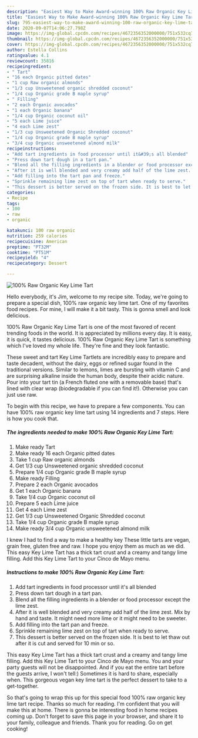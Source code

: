 ```yaml
---
description: "Easiest Way to Make Award-winning 100% Raw Organic Key Lime Tart"
title: "Easiest Way to Make Award-winning 100% Raw Organic Key Lime Tart"
slug: 795-easiest-way-to-make-award-winning-100-raw-organic-key-lime-tart
date: 2020-09-07T14:06:27.798Z
image: https://img-global.cpcdn.com/recipes/4672356352000000/751x532cq70/100-raw-organic-key-lime-tart-recipe-main-photo.jpg
thumbnail: https://img-global.cpcdn.com/recipes/4672356352000000/751x532cq70/100-raw-organic-key-lime-tart-recipe-main-photo.jpg
cover: https://img-global.cpcdn.com/recipes/4672356352000000/751x532cq70/100-raw-organic-key-lime-tart-recipe-main-photo.jpg
author: Estella Collins
ratingvalue: 4.1
reviewcount: 35816
recipeingredient:
- " Tart"
- "16 each Organic pitted dates"
- "1 cup Raw organic almonds"
- "1/3 cup Unsweetened organic shredded coconut"
- "1/4 cup Organic grade B maple syrup"
- " Filling"
- "2 each Organic avocados"
- "1 each Organic banana"
- "1/4 cup Organic coconut oil"
- "5 each Lime juice"
- "4 each Lime zest"
- "1/3 cup Unsweetened Organic Shredded coconut"
- "1/4 cup Organic grade B maple syrup"
- "3/4 cup Organic unsweetened almond milk"
recipeinstructions:
- "Add tart ingredients in food processor until it&#39;s all blended"
- "Press down tart dough in a tart pan."
- "Blend all the filling ingredients in a blender or food processor except the lime zest."
- "After it is well blended and very creamy add half of the lime zest. Mix by hand and taste. It might need more lime or it might need to be sweeter."
- "Add filling into the tart pan and freeze."
- "Sprinkle remaining lime zest on top of tart when ready to serve."
- "This dessert is better served on the frozen side. It is best to let thaw out after it is cut and served for 10 min or so."
categories:
- Recipe
tags:
- 100
- raw
- organic

katakunci: 100 raw organic 
nutrition: 259 calories
recipecuisine: American
preptime: "PT32M"
cooktime: "PT51M"
recipeyield: "4"
recipecategory: Dessert

---
```



![100% Raw Organic Key Lime Tart](https://img-global.cpcdn.com/recipes/4672356352000000/751x532cq70/100-raw-organic-key-lime-tart-recipe-main-photo.jpg)

Hello everybody, it's Jim, welcome to my recipe site. Today, we're going to prepare a special dish, 100% raw organic key lime tart. One of my favorites food recipes. For mine, I will make it a bit tasty. This is gonna smell and look delicious.

100% Raw Organic Key Lime Tart is one of the most favored of recent trending foods in the world. It is appreciated by millions every day. It is easy, it is quick, it tastes delicious. 100% Raw Organic Key Lime Tart is something which I've loved my whole life. They're fine and they look fantastic.

These sweet and tart Key Lime Tartlets are incredibly easy to prepare and taste decadent, without the dairy, eggs or refined sugar found in the traditional versions. Similar to lemons, limes are bursting with vitamin C and are surprising alkaline inside the human body, despite their acidic nature. Pour into your tart tin (a French fluted one with a removable base) that&#39;s lined with clear wrap (biodegradable if you can find it!). Otherwise you can just use raw.


To begin with this recipe, we have to prepare a few components. You can have 100% raw organic key lime tart using 14 ingredients and 7 steps. Here is how you cook that.

<!--inarticleads1-->

##### The ingredients needed to make 100% Raw Organic Key Lime Tart:

1. Make ready  Tart
1. Make ready 16 each Organic pitted dates
1. Take 1 cup Raw organic almonds
1. Get 1/3 cup Unsweetened organic shredded coconut
1. Prepare 1/4 cup Organic grade B maple syrup
1. Make ready  Filling
1. Prepare 2 each Organic avocados
1. Get 1 each Organic banana
1. Take 1/4 cup Organic coconut oil
1. Prepare 5 each Lime juice
1. Get 4 each Lime zest
1. Get 1/3 cup Unsweetened Organic Shredded coconut
1. Take 1/4 cup Organic grade B maple syrup
1. Make ready 3/4 cup Organic unsweetened almond milk


I knew I had to find a way to make a healthy key These little tarts are vegan, grain free, gluten free and raw. I hope you enjoy them as much as we did. This easy Key Lime Tart has a thick tart crust and a creamy and tangy lime filling. Add this Key Lime Tart to your Cinco de Mayo menu. 

<!--inarticleads2-->

##### Instructions to make 100% Raw Organic Key Lime Tart:

1. Add tart ingredients in food processor until it&#39;s all blended
1. Press down tart dough in a tart pan.
1. Blend all the filling ingredients in a blender or food processor except the lime zest.
1. After it is well blended and very creamy add half of the lime zest. Mix by hand and taste. It might need more lime or it might need to be sweeter.
1. Add filling into the tart pan and freeze.
1. Sprinkle remaining lime zest on top of tart when ready to serve.
1. This dessert is better served on the frozen side. It is best to let thaw out after it is cut and served for 10 min or so.


This easy Key Lime Tart has a thick tart crust and a creamy and tangy lime filling. Add this Key Lime Tart to your Cinco de Mayo menu. You and your party guests will not be disappointed. And if you eat the entire tart before the guests arrive, I won&#39;t tell:) Sometimes it is hard to share, especially when. This gorgeous vegan key lime tart is the perfect dessert to take to a get-together. 

So that's going to wrap this up for this special food 100% raw organic key lime tart recipe. Thanks so much for reading. I'm confident that you will make this at home. There is gonna be interesting food in home recipes coming up. Don't forget to save this page in your browser, and share it to your family, colleague and friends. Thank you for reading. Go on get cooking!
